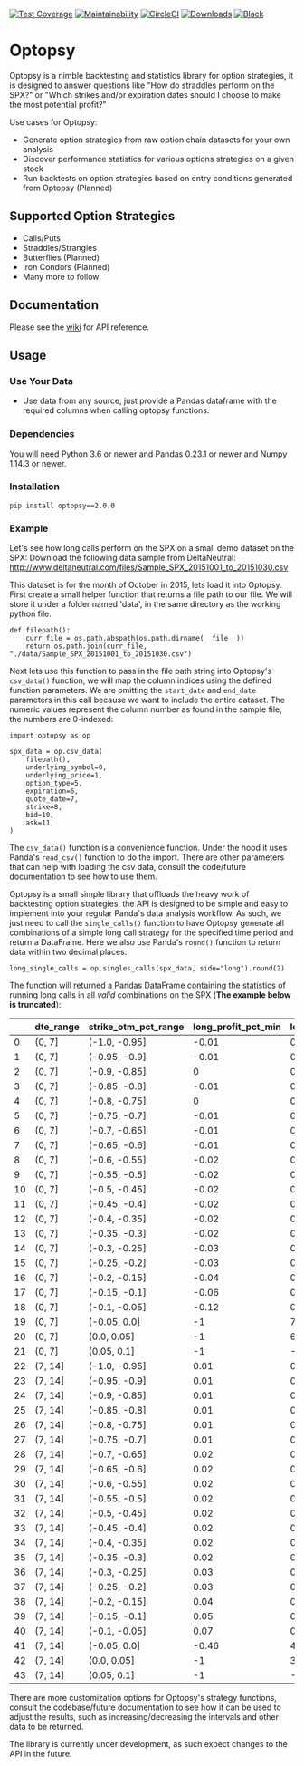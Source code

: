 [![Test Coverage](https://api.codeclimate.com/v1/badges/37b11e992a6900d30310/test_coverage)](https://codeclimate.com/github/michaelchu/optopsy/test_coverage)
[![Maintainability](https://api.codeclimate.com/v1/badges/37b11e992a6900d30310/maintainability)](https://codeclimate.com/github/michaelchu/optopsy/maintainability)
[![CircleCI](https://circleci.com/gh/michaelchu/optopsy.svg?style=shield)](https://circleci.com/gh/michaelchu/optopsy)
[![Downloads](https://pepy.tech/badge/optopsy)](https://pepy.tech/project/optopsy)
[![Black](https://img.shields.io/badge/code%20style-black-000000.svg)](https://github.com/ambv/black)

# Optopsy

Optopsy is a nimble backtesting and statistics library for option strategies, it is designed to answer questions like
"How do straddles perform on the SPX?" or "Which strikes and/or expiration dates should I choose to make the most potential profit?"

Use cases for Optopsy:
* Generate option strategies from raw option chain datasets for your own analysis
* Discover performance statistics for various options strategies on a given stock
* Run backtests on option strategies based on entry conditions generated from Optopsy (Planned)

## Supported Option Strategies
* Calls/Puts
* Straddles/Strangles
* Butterflies (Planned)
* Iron Condors (Planned)
* Many more to follow

## Documentation
Please see the [wiki](https://github.com/michaelchu/optopsy/wiki) for API reference.

## Usage

### Use Your Data
* Use data from any source, just provide a Pandas dataframe with the required columns when calling optopsy functions.

### Dependencies
You will need Python 3.6 or newer and Pandas 0.23.1 or newer and Numpy 1.14.3 or newer.

### Installation
```
pip install optopsy==2.0.0
```

### Example

Let's see how long calls perform on the SPX on a small demo dataset on the SPX:
Download the following data sample from DeltaNeutral: http://www.deltaneutral.com/files/Sample_SPX_20151001_to_20151030.csv

This dataset is for the month of October in 2015, lets load it into Optopsy. First create a small helper function
that returns a file path to our file. We will store it under a folder named 'data', in the same directory as the working python file.
```
def filepath():
    curr_file = os.path.abspath(os.path.dirname(__file__))
    return os.path.join(curr_file, "./data/Sample_SPX_20151001_to_20151030.csv")
```

Next lets use this function to pass in the file path string into Optopsy's `csv_data()` function, we will map the column
indices using the defined function parameters. We are omitting the `start_date` and `end_date` parameters in this call because
we want to include the entire dataset. The numeric values represent the column number as found in the sample file, the
numbers are 0-indexed:
```
import optopsy as op

spx_data = op.csv_data(
    filepath(),
    underlying_symbol=0,
    underlying_price=1,
    option_type=5,
    expiration=6,
    quote_date=7,
    strike=8,
    bid=10,
    ask=11,
)
```  
The `csv_data()` function is a convenience function. Under the hood it uses Panda's `read_csv()` function to do the import.
There are other parameters that can help with loading the csv data, consult the code/future documentation to see how to use them.

Optopsy is a small simple library that offloads the heavy work of backtesting option strategies, the API is designed to be simple
and easy to implement into your regular Panda's data analysis workflow. As such, we just need to call the `single_calls()` function
to have Optopsy generate all combinations of a simple long call strategy for the specified time period and return a DataFrame. Here we
also use Panda's `round()` function to return data within two decimal places.

```
long_single_calls = op.singles_calls(spx_data, side="long").round(2)
```

The function will returned a Pandas DataFrame containing the statistics of running long calls in all *valid* combinations on the SPX (**The example below is truncated**):

|     | dte_range   | strike_otm_pct_range   |   long_profit_pct_min |   long_profit_pct_max |   long_profit_pct_mean |   long_profit_pct_median |   long_profit_pct_std |   long_profit_pct_count |
|-----|-------------|------------------------|-----------------------|-----------------------|------------------------|--------------------------|-----------------------|-------------------------|
|   0 | (0, 7]      | (-1.0, -0.95]          |                 -0.01 |                  0.07 |                   0.02 |                     0.02 |                  0.02 |                      20 |
|   1 | (0, 7]      | (-0.95, -0.9]          |                 -0.01 |                  0.06 |                   0.02 |                     0.02 |                  0.02 |                      21 |
|   2 | (0, 7]      | (-0.9, -0.85]          |                     0 |                  0.07 |                   0.03 |                     0.02 |                  0.02 |                      20 |
|   3 | (0, 7]      | (-0.85, -0.8]          |                 -0.01 |                  0.06 |                   0.02 |                     0.02 |                  0.02 |                      27 |
|   4 | (0, 7]      | (-0.8, -0.75]          |                     0 |                  0.08 |                   0.03 |                     0.02 |                  0.02 |                      27 |
|   5 | (0, 7]      | (-0.75, -0.7]          |                 -0.01 |                  0.08 |                   0.03 |                     0.02 |                  0.02 |                      33 |
|   6 | (0, 7]      | (-0.7, -0.65]          |                 -0.01 |                  0.09 |                   0.03 |                     0.02 |                  0.03 |                      40 |
|   7 | (0, 7]      | (-0.65, -0.6]          |                 -0.01 |                  0.09 |                   0.03 |                     0.02 |                  0.03 |                      37 |
|   8 | (0, 7]      | (-0.6, -0.55]          |                 -0.02 |                  0.09 |                   0.03 |                     0.02 |                  0.03 |                      73 |
|   9 | (0, 7]      | (-0.55, -0.5]          |                 -0.02 |                   0.1 |                   0.03 |                     0.03 |                  0.03 |                     158 |
|  10 | (0, 7]      | (-0.5, -0.45]          |                 -0.02 |                  0.11 |                   0.03 |                     0.03 |                  0.03 |                     184 |
|  11 | (0, 7]      | (-0.45, -0.4]          |                 -0.02 |                  0.12 |                   0.04 |                     0.03 |                  0.03 |                     201 |
|  12 | (0, 7]      | (-0.4, -0.35]          |                 -0.02 |                  0.13 |                   0.04 |                     0.04 |                  0.04 |                     247 |
|  13 | (0, 7]      | (-0.35, -0.3]          |                 -0.02 |                  0.15 |                   0.05 |                     0.04 |                  0.04 |                     296 |
|  14 | (0, 7]      | (-0.3, -0.25]          |                 -0.03 |                  0.17 |                   0.05 |                     0.05 |                  0.05 |                     329 |
|  15 | (0, 7]      | (-0.25, -0.2]          |                 -0.03 |                   0.2 |                   0.06 |                     0.05 |                  0.05 |                     352 |
|  16 | (0, 7]      | (-0.2, -0.15]          |                 -0.04 |                  0.26 |                   0.08 |                     0.07 |                  0.07 |                     383 |
|  17 | (0, 7]      | (-0.15, -0.1]          |                 -0.06 |                  0.37 |                   0.11 |                     0.09 |                  0.09 |                     417 |
|  18 | (0, 7]      | (-0.1, -0.05]          |                 -0.12 |                  0.69 |                   0.18 |                     0.15 |                  0.16 |                     461 |
|  19 | (0, 7]      | (-0.05, 0.0]           |                    -1 |                  7.62 |                   0.64 |                     0.37 |                  1.03 |                     505 |
|  20 | (0, 7]      | (0.0, 0.05]            |                    -1 |                    68 |                   2.34 |                    -0.89 |                  8.65 |                     269 |
|  21 | (0, 7]      | (0.05, 0.1]            |                    -1 |                    -1 |                     -1 |                       -1 |                     0 |                       2 |
|  22 | (7, 14]     | (-1.0, -0.95]          |                  0.01 |                  0.09 |                   0.05 |                     0.04 |                  0.03 |                      12 |
|  23 | (7, 14]     | (-0.95, -0.9]          |                  0.01 |                   0.1 |                   0.05 |                     0.05 |                  0.02 |                      22 |
|  24 | (7, 14]     | (-0.9, -0.85]          |                  0.01 |                  0.09 |                   0.05 |                     0.05 |                  0.02 |                      16 |
|  25 | (7, 14]     | (-0.85, -0.8]          |                  0.01 |                  0.11 |                   0.06 |                     0.06 |                  0.03 |                      20 |
|  26 | (7, 14]     | (-0.8, -0.75]          |                  0.01 |                  0.11 |                   0.06 |                     0.06 |                  0.03 |                      25 |
|  27 | (7, 14]     | (-0.75, -0.7]          |                  0.01 |                  0.12 |                   0.06 |                     0.06 |                  0.03 |                      21 |
|  28 | (7, 14]     | (-0.7, -0.65]          |                  0.02 |                  0.12 |                   0.07 |                     0.06 |                  0.02 |                      33 |
|  29 | (7, 14]     | (-0.65, -0.6]          |                  0.02 |                  0.13 |                   0.07 |                     0.07 |                  0.03 |                      27 |
|  30 | (7, 14]     | (-0.6, -0.55]          |                  0.02 |                  0.14 |                   0.07 |                     0.07 |                  0.03 |                      45 |
|  31 | (7, 14]     | (-0.55, -0.5]          |                  0.02 |                  0.15 |                   0.07 |                     0.07 |                  0.03 |                     114 |
|  32 | (7, 14]     | (-0.5, -0.45]          |                  0.02 |                  0.16 |                   0.08 |                     0.08 |                  0.03 |                     153 |
|  33 | (7, 14]     | (-0.45, -0.4]          |                  0.02 |                  0.17 |                   0.09 |                     0.08 |                  0.04 |                     166 |
|  34 | (7, 14]     | (-0.4, -0.35]          |                  0.02 |                  0.19 |                   0.09 |                     0.09 |                  0.04 |                     197 |
|  35 | (7, 14]     | (-0.35, -0.3]          |                  0.02 |                  0.21 |                   0.11 |                      0.1 |                  0.04 |                     235 |
|  36 | (7, 14]     | (-0.3, -0.25]          |                  0.03 |                  0.25 |                   0.13 |                     0.12 |                  0.05 |                     265 |
|  37 | (7, 14]     | (-0.25, -0.2]          |                  0.03 |                   0.3 |                   0.15 |                     0.14 |                  0.06 |                     280 |
|  38 | (7, 14]     | (-0.2, -0.15]          |                  0.04 |                  0.38 |                   0.18 |                     0.18 |                  0.08 |                     307 |
|  39 | (7, 14]     | (-0.15, -0.1]          |                  0.05 |                  0.54 |                   0.25 |                     0.24 |                  0.11 |                     332 |
|  40 | (7, 14]     | (-0.1, -0.05]          |                  0.07 |                  0.97 |                    0.4 |                     0.39 |                  0.18 |                     370 |
|  41 | (7, 14]     | (-0.05, 0.0]           |                 -0.46 |                   4.4 |                   1.02 |                     0.86 |                  0.68 |                     404 |
|  42 | (7, 14]     | (0.0, 0.05]            |                    -1 |                    32 |                   1.52 |                    -0.73 |                  4.45 |                     388 |
|  43 | (7, 14]     | (0.05, 0.1]            |                    -1 |                 -0.83 |                  -0.93 |                    -0.94 |                  0.06 |                      36 |

There are more customization options for Optopsy's strategy functions, consult the codebase/future documentation to see how it can be used to adjust the results, such as increasing/decreasing
the intervals and other data to be returned.

The library is currently under development, as such expect changes to the API in the future.

